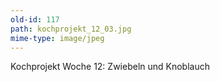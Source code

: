 ```yaml
---
old-id: 117
path: kochprojekt_12_03.jpg
mime-type: image/jpeg
---
```

Kochprojekt Woche 12:
Zwiebeln und Knoblauch
